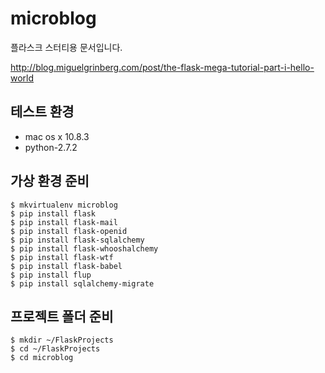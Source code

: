 microblog
=========

플라스크 스터티용 문서입니다.  

<http://blog.miguelgrinberg.com/post/the-flask-mega-tutorial-part-i-hello-world>

## 테스트 환경

* mac os x 10.8.3
* python-2.7.2

## 가상 환경 준비

    $ mkvirtualenv microblog 
    $ pip install flask
    $ pip install flask-mail
    $ pip install flask-openid
    $ pip install flask-sqlalchemy
    $ pip install flask-whooshalchemy
    $ pip install flask-wtf
    $ pip install flask-babel
    $ pip install flup
    $ pip install sqlalchemy-migrate

## 프로젝트 폴더 준비

    $ mkdir ~/FlaskProjects
    $ cd ~/FlaskProjects
    $ cd microblog
